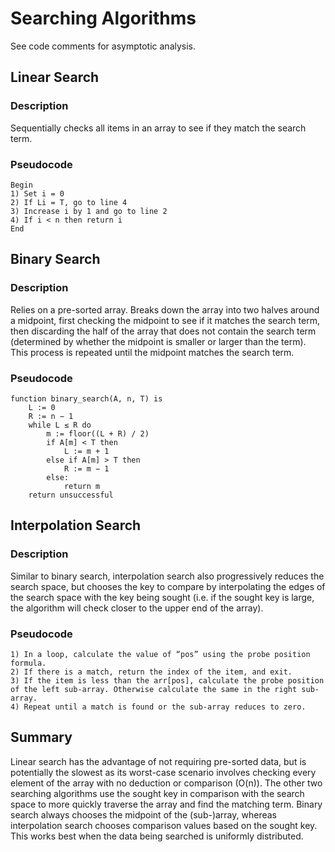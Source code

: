 # Searching Algorithms
See code comments for asymptotic analysis.

## Linear Search
### Description
Sequentially checks all items in an array to see if they match the search term.
### Pseudocode
```
Begin
1) Set i = 0
2) If Li = T, go to line 4
3) Increase i by 1 and go to line 2
4) If i < n then return i
End
```


## Binary Search
### Description
Relies on a pre-sorted array. Breaks down the array into two halves around a midpoint, first checking the midpoint to see if it matches the search term, then discarding the half of the array that does not contain the search term (determined by whether the midpoint is smaller or larger than the term). This process is repeated until the midpoint matches the search term.
### Pseudocode
```
function binary_search(A, n, T) is
    L := 0
    R := n − 1
    while L ≤ R do
        m := floor((L + R) / 2)
        if A[m] < T then
            L := m + 1
        else if A[m] > T then
            R := m − 1
        else:
            return m
    return unsuccessful
```


## Interpolation Search
### Description
Similar to binary search, interpolation search also progressively reduces the search space, but chooses the key to compare by interpolating the edges of the search space with the key being sought (i.e. if the sought key is large, the algorithm will check closer to the upper end of the array).
### Pseudocode
```
1) In a loop, calculate the value of “pos” using the probe position formula.
2) If there is a match, return the index of the item, and exit.
3) If the item is less than the arr[pos], calculate the probe position of the left sub-array. Otherwise calculate the same in the right sub-array.
4) Repeat until a match is found or the sub-array reduces to zero.
```

## Summary
Linear search has the advantage of not requiring pre-sorted data, but is potentially the slowest as its worst-case scenario involves checking every element of the array with no deduction or comparison (O(n)). The other two searching algorithms use the sought key in comparison with the search space to more quickly traverse the array and find the matching term. Binary search always chooses the midpoint of the (sub-)array, whereas interpolation search chooses comparison values based on the sought key. This works best when the data being searched is uniformly distributed.